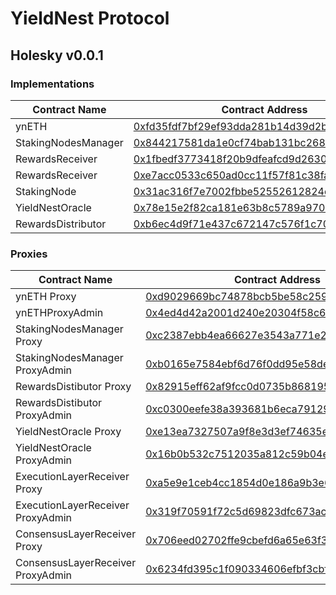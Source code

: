 # YieldNest Protocol 

## Holesky v0.0.1

### Implementations

| Contract Name | Contract Address |
|----------------------------|-------------------------------------------|
| ynETH | [0xfd35fdf7bf29ef93dda281b14d39d2bfc7d3150e](https://holesky.etherscan.io/address/0xfd35fdf7bf29ef93dda281b14d39d2bfc7d3150e) |
| StakingNodesManager | [0x844217581da1e0cf74bab131bc268838937c638d](https://holesky.etherscan.io/address/0x844217581da1e0cf74bab131bc268838937c638d) |
| RewardsReceiver | [0x1fbedf3773418f20b9dfeafcd9d263030eb0e42f](https://holesky.etherscan.io/address/0x1fbedf3773418f20b9dfeafcd9d263030eb0e42f) |
| RewardsReceiver | [0xe7acc0533c650ad0cc11f57f81c38fa19634b1d7](https://holesky.etherscan.io/address/0xe7acc0533c650ad0cc11f57f81c38fa19634b1d7) |
| StakingNode | [0x31ac316f7e7002fbbe52552612824dfd6a12c663](https://holesky.etherscan.io/address/0x31ac316f7e7002fbbe52552612824dfd6a12c663) |
| YieldNestOracle | [0x78e15e2f82ca181e63b8c5789a97001132462a69](https://holesky.etherscan.io/address/0x78e15e2f82ca181e63b8c5789a97001132462a69) |
| RewardsDistributor | [0xb6ec4d9f71e437c672147c576f1c70ba5da8d159](https://holesky.etherscan.io/address/0xb6ec4d9f71e437c672147c576f1c70ba5da8d159) |

### Proxies

| Contract Name | Contract Address |
|----------------------------|-------------------------------------------|
| ynETH Proxy | [0xd9029669bc74878bcb5be58c259ed0a277c5c16e](https://holesky.etherscan.io/address/0xd9029669bc74878bcb5be58c259ed0a277c5c16e) |
| ynETHProxyAdmin | [0x4ed4d42a2001d240e20304f58c626a63a3eb7ff4](https://holesky.etherscan.io/address/0x4ed4d42a2001d240e20304f58c626a63a3eb7ff4) |
| StakingNodesManager Proxy | [0xc2387ebb4ea66627e3543a771e260bd84218d6a1](https://holesky.etherscan.io/address/0xc2387ebb4ea66627e3543a771e260bd84218d6a1) |
| StakingNodesManager ProxyAdmin | [0xb0165e7584ebf6d76f0dd95e58dea6bdd759f238](https://holesky.etherscan.io/address/0xb0165e7584ebf6d76f0dd95e58dea6bdd759f238) |
| RewardsDistibutor Proxy | [0x82915eff62af9fcc0d0735b8681959e069e3f2d8](https://holesky.etherscan.io/address/0x82915eff62af9fcc0d0735b8681959e069e3f2d8) |
| RewardsDistibutor ProxyAdmin | [0xc0300eefe38a393681b6eca7912985a165d37c0e](https://holesky.etherscan.io/address/0xc0300eefe38a393681b6eca7912985a165d37c0e) |
| YieldNestOracle Proxy | [0xe13ea7327507a9f8e3d3ef74635ecb1e375ed98c](https://holesky.etherscan.io/address/0xe13ea7327507a9f8e3d3ef74635ecb1e375ed98c) |
| YieldNestOracle ProxyAdmin | [0x16b0b532c7512035a812c59b04e65f135ad12142](https://holesky.etherscan.io/address/0x16b0b532c7512035a812c59b04e65f135ad12142) |
| ExecutionLayerReceiver Proxy | [0xa5e9e1ceb4cc1854d0e186a9b3e67158b84ad072](https://holesky.etherscan.io/address/0xa5e9e1ceb4cc1854d0e186a9b3e67158b84ad072) |
| ExecutionLayerReceiver ProxyAdmin | [0x319f70591f72c5d69823dfc673acdfefd6aee5a1](https://holesky.etherscan.io/address/0x319f70591f72c5d69823dfc673acdfefd6aee5a1) |
| ConsensusLayerReceiver Proxy | [0x706eed02702ffe9cbefd6a65e63f3c2b59b7ef2d](https://holesky.etherscan.io/address/0x706eed02702ffe9cbefd6a65e63f3c2b59b7ef2d) |
| ConsensusLayerReceiver ProxyAdmin | [0x6234fd395c1f090334606efbf3cbf3be46fcf177](https://holesky.etherscan.io/address/0x6234fd395c1f090334606efbf3cbf3be46fcf177) |